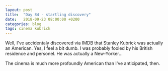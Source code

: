 ```yaml
---
layout: post
title:  "Day 84 - startling discovery"
date:   2018-09-23 08:00:00 +0200
categories: blog
tags: cinema kubrick
---
```


Well, I've accidentaly discovered via IMDB that Stanley Kubrick was actually an American. Yes, I feel a bit dumb. I was probably fooled by his British residence and personel. He was actually a New-Yorker...

The cinema is much more profoundly American than I've anticipated, then.
